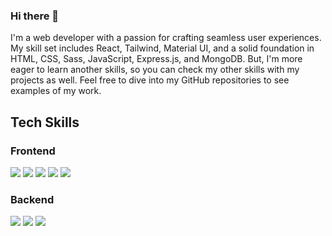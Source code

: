 ### Hi there 👋
<p>I'm a web developer with a passion for crafting seamless user experiences. My skill set includes React, Tailwind, Material UI, and a solid foundation in HTML, CSS, Sass, JavaScript, Express.js, and MongoDB.  But, I'm more eager to learn another skills, so you can check my other skills with my projects as well. Feel free to dive into my GitHub repositories to see examples of my work.<p>
<h2>Tech Skills</h2>
<h3>Frontend</h3>
<div>
 	<img src="https://img.shields.io/badge/HTML5-E34F26?style=flat&logo=HTML5&logoColor=white" />
	<img src="https://img.shields.io/badge/CSS3-1572B6?style=flat&logo=CSS3&logoColor=white" />
	<img src="https://img.shields.io/badge/javascript-F7DF1E?style=flat&logo=javascript&logoColor=white" />
	<img src="https://img.shields.io/badge/react-61DAFB?style=flat&logo=react&logoColor=white" />
	<img src="https://img.shields.io/badge/sass-CC6699?style=flat&logo=sass&logoColor=white" />
</div>
<h3>Backend</h3>
<div>
	<img src="https://img.shields.io/badge/mongodb-47A248?style=flat&logo=mongodb&logoColor=white" />
	<img src="https://img.shields.io/badge/express-000000?style=flat&logo=express&logoColor=white" />
	<img src="https://img.shields.io/badge/nodedotjs-339933?style=flat&logo=nodedotjs&logoColor=white" />
</div>




<!--
**tecla1004/tecla1004** is a ✨ _special_ ✨ repository because its `README.md` (this file) appears on your GitHub profile.

Here are some ideas to get you started:

- 🔭 I’m currently working on ...
- 🌱 I’m currently learning ...
- 👯 I’m looking to collaborate on ...
- 🤔 I’m looking for help with ...
- 💬 Ask me about ...
- 📫 How to reach me: ...
- 😄 Pronouns: ...
- ⚡ Fun fact: ...
-->
